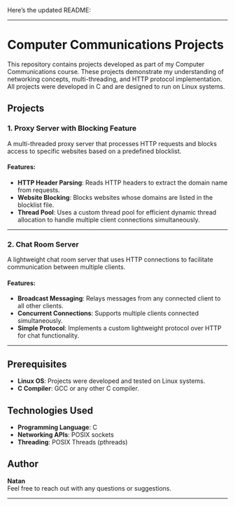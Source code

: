 Here’s the updated README:  

---

# Computer Communications Projects  

This repository contains projects developed as part of my Computer Communications course. These projects demonstrate my understanding of networking concepts, multi-threading, and HTTP protocol implementation. All projects were developed in C and are designed to run on Linux systems.  

## Projects  

### 1. Proxy Server with Blocking Feature  
A multi-threaded proxy server that processes HTTP requests and blocks access to specific websites based on a predefined blocklist.  

#### Features:  
- **HTTP Header Parsing**: Reads HTTP headers to extract the domain name from requests.  
- **Website Blocking**: Blocks websites whose domains are listed in the blocklist file.  
- **Thread Pool**: Uses a custom thread pool for efficient dynamic thread allocation to handle multiple client connections simultaneously.  

---

### 2. Chat Room Server  
A lightweight chat room server that uses HTTP connections to facilitate communication between multiple clients.  

#### Features:  
- **Broadcast Messaging**: Relays messages from any connected client to all other clients.  
- **Concurrent Connections**: Supports multiple clients connected simultaneously.  
- **Simple Protocol**: Implements a custom lightweight protocol over HTTP for chat functionality.  

---

## Prerequisites  
- **Linux OS**: Projects were developed and tested on Linux systems.  
- **C Compiler**: GCC or any other C compiler.  

## Technologies Used  
- **Programming Language**: C  
- **Networking APIs**: POSIX sockets  
- **Threading**: POSIX Threads (pthreads)  

## Author  
**Natan**  
Feel free to reach out with any questions or suggestions.  

---  
